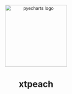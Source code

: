 <p align="center">
    <img src="https://avatars.githubusercontent.com/u/49017509" alt="pyecharts logo" width=200 height=200 />
</p>
<h1 align="center">xtpeach</h1>

